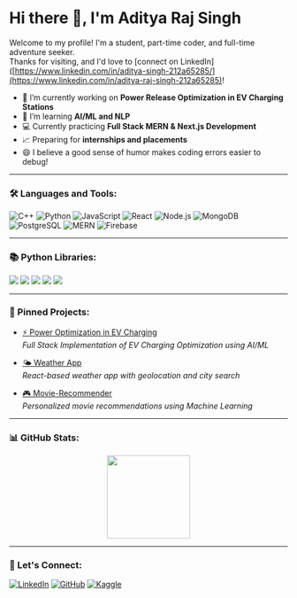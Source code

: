 # Hi there 👋, I'm Aditya Raj Singh

Welcome to my profile! I'm a student, part-time coder, and full-time adventure seeker.  
Thanks for visiting, and I'd love to [connect on LinkedIn]([https://www.linkedin.com/in/aditya-singh-212a65285/](https://www.linkedin.com/in/aditya-raj-singh-212a65285)!

- 🚀 I’m currently working on **Power Release Optimization in EV Charging Stations**
- 🧠 I’m learning **AI/ML and NLP**
- 💻 Currently practicing **Full Stack MERN & Next.js Development**
- 📈 Preparing for **internships and placements**
- 😄 I believe a good sense of humor makes coding errors easier to debug!

---

### 🛠️ Languages and Tools:
![C++](https://img.shields.io/badge/C++-00599C?style=for-the-badge&logo=cplusplus&logoColor=white)
![Python](https://img.shields.io/badge/Python-3776AB?style=for-the-badge&logo=python&logoColor=white)
![JavaScript](https://img.shields.io/badge/JavaScript-F7DF1E?style=for-the-badge&logo=javascript&logoColor=black)
![React](https://img.shields.io/badge/React-20232A?style=for-the-badge&logo=react&logoColor=61DAFB)
![Node.js](https://img.shields.io/badge/Node.js-43853D?style=for-the-badge&logo=node-dot-js&logoColor=white)
![MongoDB](https://img.shields.io/badge/MongoDB-4EA94B?style=for-the-badge&logo=mongodb&logoColor=white)
![PostgreSQL](https://img.shields.io/badge/PostgreSQL-336791?style=for-the-badge&logo=postgresql&logoColor=white)
![MERN](https://img.shields.io/badge/MERN-3C873A?style=for-the-badge&logo=react&logoColor=white)
![Firebase](https://img.shields.io/badge/Firebase-FFCA28?style=for-the-badge&logo=firebase&logoColor=black)

---

### 📚 Python Libraries:
<p>
  <img src="https://img.shields.io/badge/Scikit--Learn-F7931E?style=for-the-badge&logo=scikitlearn&logoColor=white"/>
  <img src="https://img.shields.io/badge/Pandas-150458?style=for-the-badge&logo=pandas&logoColor=white"/>
  <img src="https://img.shields.io/badge/Numpy-013243?style=for-the-badge&logo=numpy&logoColor=white"/>
  <img src="https://img.shields.io/badge/Matplotlib-0769AD?style=for-the-badge&logo=python&logoColor=white"/>
  <img src="https://img.shields.io/badge/Seaborn-FF6F00?style=for-the-badge&logo=python&logoColor=white"/>
</p>

---

### 📌 Pinned Projects:
- [⚡ Power Optimization in EV Charging](https://github.com/Aditya-prog-git/ev-charging-project)  
  *Full Stack Implementation of EV Charging Optimization using AI/ML*

- [🌤️ Weather App](https://github.com/Aditya-prog-git/weather-app)  
  *React-based weather app with geolocation and city search*

- [🎮 Movie-Recommender](https://github.com/Aditya-prog-git/movie-recommender)  
  *Personalized movie recommendations using Machine Learning*

---

### 📊 GitHub Stats:
<p align="center">
  <img src="https://github-readme-stats.vercel.app/api?username=Aditya-prog-git&show_icons=true&theme=tokyonight&hide=prs,issues" height="150">
</p>

---

### 🤝 Let's Connect:
[![LinkedIn](https://img.shields.io/badge/LinkedIn-0A66C2?style=for-the-badge&logo=linkedin&logoColor=white)](https://www.linkedin.com/in/aditya-singh-212a65285/)
[![GitHub](https://img.shields.io/badge/GitHub-181717?style=for-the-badge&logo=github&logoColor=white)](https://github.com/Aditya-prog-git)
[![Kaggle](https://img.shields.io/badge/Kaggle-20BEFF?style=for-the-badge&logo=kaggle&logoColor=white)](https://www.kaggle.com/adityasingh01676)
